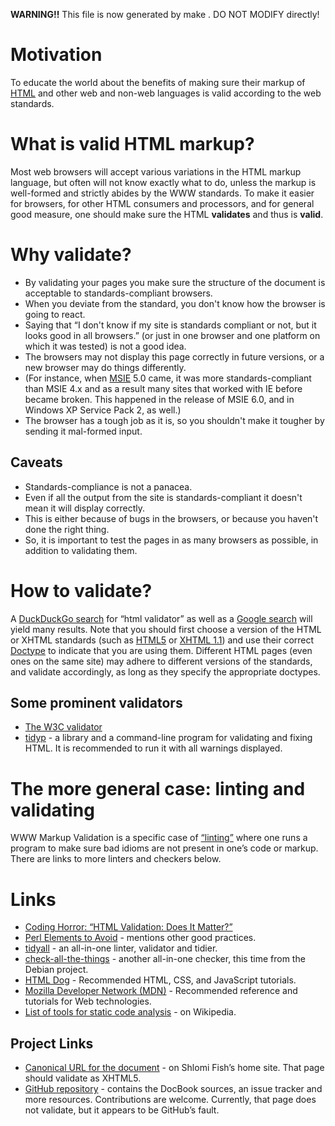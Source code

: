 **WARNING!!** This file is now generated by make . DO NOT MODIFY directly!

# Motivation

To educate the world about the benefits of making sure their markup of [HTML](http://en.wikipedia.org/wiki/HTML) and other web and non-web languages is valid according to the web standards.

# What is valid HTML markup?

Most web browsers will accept various variations in the HTML markup language, but often will not know exactly what to do, unless the markup is well-formed and strictly abides by the WWW standards. To make it easier for browsers, for other HTML consumers and processors, and for general good measure, one should make sure the HTML **validates** and thus is **valid**.

# Why validate?

- By validating your pages you make sure the structure of the document is acceptable to standards-compliant browsers.
- When you deviate from the standard, you don't know how the browser is going to react.
- Saying that “I don't know if my site is standards compliant or not, but it looks good in all browsers.” (or just in one browser and one platform on which it was tested) is not a good idea.
- The browsers may not display this page correctly in future versions, or a new browser may do things differently.
- (For instance, when [MSIE](https://en.wikipedia.org/wiki/Internet_Explorer) 5.0 came, it was more standards-compliant than MSIE 4.x and as a result many sites that worked with IE before became broken. This happened in the release of MSIE 6.0, and in Windows XP Service Pack 2, as well.)
- The browser has a tough job as it is, so you shouldn't make it tougher by sending it mal-formed input.

## Caveats

- Standards-compliance is not a panacea.
- Even if all the output from the site is standards-compliant it doesn't mean it will display correctly.
- This is either because of bugs in the browsers, or because you haven't done the right thing.
- So, it is important to test the pages in as many browsers as possible, in addition to validating them.

# How to validate?

A [DuckDuckGo search](https://duckduckgo.com/?q=html+validator&ia=web) for “html validator” as well as a [Google search](https://encrypted.google.com/search?hl=en&q=html%20validator) will yield many results. Note that you should first choose a version of the HTML or XHTML standards (such as [HTML5](https://en.wikipedia.org/wiki/HTML5) or [XHTML 1.1](https://www.w3.org/TR/xhtml11/)) and use their correct [Doctype](https://en.wikipedia.org/wiki/Document_type_declaration) to indicate that you are using them. Different HTML pages (even ones on the same site) may adhere to different versions of the standards, and validate accordingly, as long as they specify the appropriate doctypes.

## Some prominent validators

- [The W3C validator](https://validator.w3.org/)
- [tidyp](http://tidyp.com/) - a library and a command-line program for validating and fixing HTML. It is recommended to run it with all warnings displayed.

# The more general case: linting and validating

WWW Markup Validation is a specific case of [“linting”](http://stackoverflow.com/questions/8503559/what-is-linting) where one runs a program to make sure bad idioms are not present in one’s code or markup. There are links to more linters and checkers below.

# Links

- [Coding Horror: “HTML Validation: Does It Matter?”](https://blog.codinghorror.com/html-validation-does-it-matter/)
- [Perl Elements to Avoid](http://perl-begin.org/tutorials/bad-elements/) - mentions other good practices.
- [tidyall](https://metacpan.org/pod/distribution/Code-TidyAll/bin/tidyall) - an all-in-one linter, validator and tidier.
- [check-all-the-things](http://bonedaddy.net/pabs3/log/2016/07/04/check-all-the-things/) - another all-in-one checker, this time from the Debian project.
- [HTML Dog](http://htmldog.com/) - Recommended HTML, CSS, and JavaScript tutorials.
- [Mozilla Developer Network (MDN)](https://developer.mozilla.org/en-US/) - Recommended reference and tutorials for Web technologies.
- [List of tools for static code analysis](http://en.wikipedia.org/wiki/List_of_tools_for_static_code_analysis) - on Wikipedia.

## Project Links

- [Canonical URL for the document](http://www.shlomifish.org/philosophy/computers/web/validate-your-html/) - on Shlomi Fish’s home site. That page should validate as XHTML5.
- [GitHub repository](https://github.com/shlomif/validate-your-html) - contains the DocBook sources, an issue tracker and more resources. Contributions are welcome. Currently, that page does not validate, but it appears to be GitHub’s fault.
